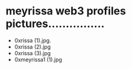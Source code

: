 # meyrissa web3 profiles pictures................
- 0xrissa (1).jpg.
- 0xrissa (2).jpg
- 0xrissa (3).jpg
- 0xmeyrissa1 (1).jpg
